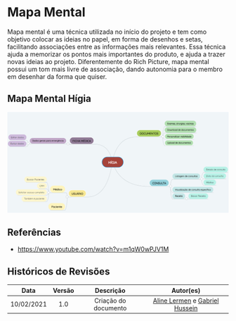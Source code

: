 # Mapa Mental

Mapa mental é uma técnica utilizada no início do projeto e tem como objetivo colocar as ideias no papel, em forma de desenhos e setas, facilitando associações entre as informações mais relevantes. Essa técnica ajuda a memorizar os pontos mais importantes do produto, e ajuda a trazer novas ideias ao projeto. Diferentemente do Rich Picture, mapa mental possui um tom mais livre de associação, dando autonomia para o membro em desenhar da forma que quiser.

## Mapa Mental Hígia

![Mapa Mental](../../assets/images/02-requisitos/mapaMental/mapaMental.png)

## Referências

- https://www.youtube.com/watch?v=m1qW0wPJV1M

## Históricos de Revisões

|    Data    | Versão |      Descrição       |                                             Autor(es)                                              |
| :--------: | :----: | :------------------: | :------------------------------------------------------------------------------------------------: |
| 10/02/2021 |  1.0   | Criação do documento | [Aline Lermen](https://github.com/AlineLermen) e [Gabriel Hussein](https://github.com/GabrielHussein) |
